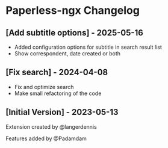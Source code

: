 # Paperless-ngx Changelog

## [Add subtitle options] - 2025-05-16

- Added configuration options for subtitle in search result list
- Show correspondent, date created or both

## [Fix search] - 2024-04-08

- Fix and optimize search
- Make small refactoring of the code

## [Initial Version] - 2023-05-13

Extension created by @langerdennis

Features added by @Padamdam

